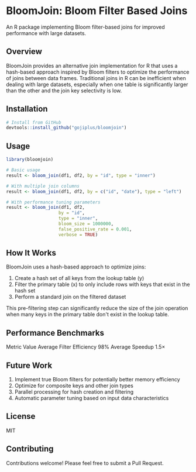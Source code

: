 # BloomJoin: Bloom Filter Based Joins

An R package implementing Bloom filter-based joins for improved performance with large datasets.

## Overview

BloomJoin provides an alternative join implementation for R that uses a hash-based approach inspired by Bloom filters to optimize the performance of joins between data frames. Traditional joins in R can be inefficient when dealing with large datasets, especially when one table is significantly larger than the other and the join key selectivity is low.

## Installation

```r
# Install from GitHub
devtools::install_github("gojiplus/bloomjoin")
```

## Usage

```r
library(bloomjoin)

# Basic usage
result <- bloom_join(df1, df2, by = "id", type = "inner")

# With multiple join columns
result <- bloom_join(df1, df2, by = c("id", "date"), type = "left")

# With performance tuning parameters
result <- bloom_join(df1, df2, 
                    by = "id", 
                    type = "inner",
                    bloom_size = 1000000, 
                    false_positive_rate = 0.001,
                    verbose = TRUE)
```

## How It Works

BloomJoin uses a hash-based approach to optimize joins:

1. Create a hash set of all keys from the lookup table (y)
2. Filter the primary table (x) to only include rows with keys that exist in the hash set
3. Perform a standard join on the filtered dataset

This pre-filtering step can significantly reduce the size of the join operation when many keys in the primary table don't exist in the lookup table.

## Performance Benchmarks

Metric	Value
Average Filter Efficiency	98%
Average Speedup	1.5×

## Future Work

1. Implement true Bloom filters for potentially better memory efficiency
2. Optimize for composite keys and other join types
3. Parallel processing for hash creation and filtering
4. Automatic parameter tuning based on input data characteristics

## License

MIT

## Contributing

Contributions welcome! Please feel free to submit a Pull Request.
